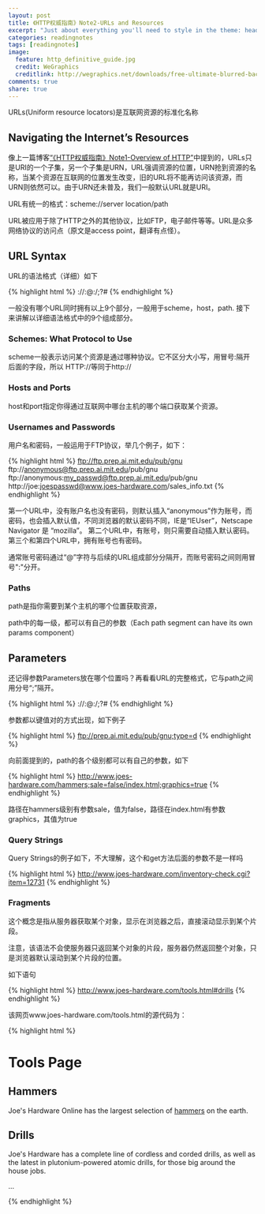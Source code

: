 ```yaml
---
layout: post
title: 《HTTP权威指南》Note2-URLs and Resources
excerpt: "Just about everything you'll need to style in the theme: headings, paragraphs, blockquotes, tables, code blocks, and more."
categories: readingnotes
tags: [readingnotes]
image:
  feature: http_definitive_guide.jpg
  credit: WeGraphics
  creditlink: http://wegraphics.net/downloads/free-ultimate-blurred-background-pack/
comments: true
share: true
---
```


URLs(Uniform resource locators)是互联网资源的标准化名称

## Navigating the Internet’s Resources

像上一篇博客[“《HTTP权威指南》Note1-Overview of HTTP”](http://leaking.github.io/readingnotes/HTTP%20definition01/)中提到的，URLs只是URI的一个子集，另一个子集是URN，URL强调资源的位置，URN抢到资源的名称，当某个资源在互联网的位置发生改变，旧的URL将不能再访问该资源，而URN则依然可以。由于URN还未普及，我们一般默认URL就是URI。

URL有统一的格式：scheme://server location/path


URL被应用于除了HTTP之外的其他协议，比如FTP，电子邮件等等。URL是众多网络协议的访问点（原文是access point，翻译有点怪）。

## URL Syntax

URL的语法格式（详细）如下


{% highlight html %}
<scheme>://<user>:<password>@<host>:<port>/<path>;<params>?<query>#<frag>
{% endhighlight %}

一般没有哪个URL同时拥有以上9个部分，一般用于scheme，host，path.
接下来讲解以详细语法格式中的9个组成部分。

### Schemes: What Protocol to Use

scheme一般表示访问某个资源是通过哪种协议。它不区分大小写，用冒号:隔开后面的字段，所以
HTTP://等同于http://

### Hosts and Ports

host和port指定你得通过互联网中哪台主机的哪个端口获取某个资源。


### Usernames and Passwords

用户名和密码，一般运用于FTP协议，举几个例子，如下：


{% highlight html %}
ftp://ftp.prep.ai.mit.edu/pub/gnu
ftp://anonymous@ftp.prep.ai.mit.edu/pub/gnu
ftp://anonymous:my_passwd@ftp.prep.ai.mit.edu/pub/gnu
http://joe:joespasswd@www.joes-hardware.com/sales_info.txt
{% endhighlight %}


第一个URL中，没有账户名也没有密码，则默认插入“anonymous”作为账号，而密码，也会插入默认值，不同浏览器的默认密码不同，IE是“IEUser”，Netscape Navigator 是 “mozilla”。
第二个URL中，有账号，则只需要自动插入默认密码。
第三个和第四个URL中，拥有账号也有密码。

通常账号密码通过“@”字符与后续的URL组成部分分隔开，而账号密码之间则用冒号":"分开。

### Paths

path是指你需要到某个主机的哪个位置获取资源，

path中的每一级，都可以有自己的参数（Each path segment can have its own params component）

## Parameters

还记得参数Parameters放在哪个位置吗？再看看URL的完整格式，它与path之间用分号“;”隔开。

{% highlight html %}
<scheme>://<user>:<password>@<host>:<port>/<path>;<params>?<query>#<frag>
{% endhighlight %}

参数都以键值对的方式出现，如下例子

{% highlight html %}
ftp://prep.ai.mit.edu/pub/gnu;type=d
{% endhighlight %}

向前面提到的，path的各个级别都可以有自己的参数，如下


{% highlight html %}
http://www.joes-hardware.com/hammers;sale=false/index.html;graphics=true
{% endhighlight %}

路径在hammers级别有参数sale，值为false，路径在index.html有参数graphics，其值为true


### Query Strings

Query Strings的例子如下，不大理解，这个和get方法后面的参数不是一样吗

{% highlight html %}
http://www.joes-hardware.com/inventory-check.cgi?item=12731
{% endhighlight %}


### Fragments

这个概念是指从服务器获取某个对象，显示在浏览器之后，直接滚动显示到某个片段。

注意，该语法不会使服务器只返回某个对象的片段，服务器仍然返回整个对象，只是浏览器默认滚动到某个片段的位置。

如下语句

{% highlight html %}
http://www.joes-hardware.com/tools.html#drills
{% endhighlight %}

该网页www.joes-hardware.com/tools.html的源代码为：


{% highlight html %}
<HTML>

<HEAD><TITLE>Joe's Tools</TITLE></HEAD>

<BODY>

<H1>Tools Page</H1>

<H2>Hammers</H2>

<P>Joe's Hardware Online has the largest selection of 
<A HREF="./hammers.html">hammers</A> on the earth.</P>

<H2><A NAME=drills></A>Drills</H2>

<P>Joe's Hardware has a complete line of cordless and corded drills,
as well as the latest in plutonium-powered atomic drills, for those
big around the house jobs.</P> ...

</BODY>

</HTML>

{% endhighlight %}


